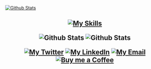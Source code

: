 <a href="https://yagnik.me">
  <picture>
    <source media="(prefers-color-scheme: dark)" srcset="https://github.com/user-attachments/assets/aca39cd2-1c8e-4b62-9cef-e66779ca019f">
    <img alt="Github Stats" src="https://github.com/user-attachments/assets/c71a1466-dc92-40f6-bca3-4a7258d43ff8">
  </picture>
</a>

<h2 align="center" />
  
[![My Skills](https://skillicons.dev/icons?i=cpp,go,ts,react,next,svelte,tailwind,vite,nodejs,postgres,mongodb,docker,git,python,fastapi,redis&perline=8)](https://yagnik.me)

<picture>
  <source media="(prefers-color-scheme: dark)" srcset="https://github-readme-stats.vercel.app/api?username=yagnik-patel-47&theme=github_dark_dimmed&hide_border=true&count_private=true&hide=issues%2Ccontribs">
  <img alt="Github Stats" src="https://github-readme-stats.vercel.app/api?username=yagnik-patel-47&theme=swift&hide_border=true&count_private=true&hide=issues,contribs">
</picture>
<picture>
  <source media="(prefers-color-scheme: dark)" srcset="https://github-readme-stats.vercel.app/api/top-langs/?username=yagnik-patel-47&theme=github_dark_dimmed&hide_border=true&hide_progress=true&hide=javascript">
  <img alt="Github Stats" src="https://github-readme-stats.vercel.app/api/top-langs/?username=yagnik-patel-47&theme=swift&hide_border=true&hide_progress=true&hide=javascript">
</picture>

[![My Twitter](https://img.shields.io/badge/yagnik__pt-000?style=for-the-badge&logo=x&logoColor=white)](https://twitter.com/yagnik_pt)
[![My LinkedIn](https://img.shields.io/badge/yagnikpt-0A66C2?style=for-the-badge&logo=linkedin&logoColor=white)](https://linkedin.com/in/yagnikpt)
[![My Email](https://img.shields.io/badge/hello@yagnik.me-dc2626?logo=gmail&style=for-the-badge&logoColor=white)](mailto:hello@yagnik.me)
[![Buy me a Coffee](https://img.shields.io/badge/buy_me_a_coffee-FFDD00?style=for-the-badge&logo=buymeacoffee&logoColor=black)](https://buymeacoffee.com/yagnik)
